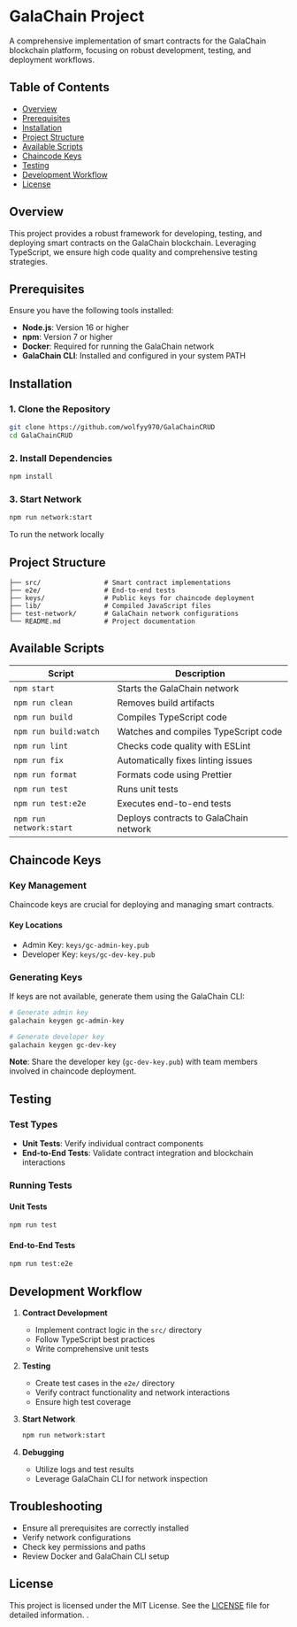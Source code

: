 # GalaChain Project

A comprehensive implementation of smart contracts for the GalaChain blockchain platform, focusing on robust development, testing, and deployment workflows.

## Table of Contents

- [Overview](#overview)
- [Prerequisites](#prerequisites)
- [Installation](#installation)
- [Project Structure](#project-structure)
- [Available Scripts](#available-scripts)
- [Chaincode Keys](#chaincode-keys)
- [Testing](#testing)
- [Development Workflow](#development-workflow)
- [License](#license)

## Overview

This project provides a robust framework for developing, testing, and deploying smart contracts on the GalaChain blockchain. Leveraging TypeScript, we ensure high code quality and comprehensive testing strategies.

## Prerequisites

Ensure you have the following tools installed:

- **Node.js**: Version 16 or higher
- **npm**: Version 7 or higher
- **Docker**: Required for running the GalaChain network
- **GalaChain CLI**: Installed and configured in your system PATH

## Installation

### 1. Clone the Repository

```bash
git clone https://github.com/wolfyy970/GalaChainCRUD
cd GalaChainCRUD
```

### 2. Install Dependencies

```bash
npm install
```
### 3. **Start Network**
   ```bash
   npm run network:start
   ```
   To run the network locally

## Project Structure

```
├── src/                # Smart contract implementations
├── e2e/                # End-to-end tests
├── keys/               # Public keys for chaincode deployment
├── lib/                # Compiled JavaScript files
├── test-network/       # GalaChain network configurations
└── README.md           # Project documentation
```

## Available Scripts

| Script | Description |
|--------|-------------|
| `npm start` | Starts the GalaChain network |
| `npm run clean` | Removes build artifacts |
| `npm run build` | Compiles TypeScript code |
| `npm run build:watch` | Watches and compiles TypeScript code |
| `npm run lint` | Checks code quality with ESLint |
| `npm run fix` | Automatically fixes linting issues |
| `npm run format` | Formats code using Prettier |
| `npm run test` | Runs unit tests |
| `npm run test:e2e` | Executes end-to-end tests |
| `npm run network:start` | Deploys contracts to GalaChain network |

## Chaincode Keys

### Key Management

Chaincode keys are crucial for deploying and managing smart contracts.

#### Key Locations
- Admin Key: `keys/gc-admin-key.pub`
- Developer Key: `keys/gc-dev-key.pub`

### Generating Keys

If keys are not available, generate them using the GalaChain CLI:

```bash
# Generate admin key
galachain keygen gc-admin-key

# Generate developer key
galachain keygen gc-dev-key
```

**Note**: Share the developer key (`gc-dev-key.pub`) with team members involved in chaincode deployment.

## Testing

### Test Types
- **Unit Tests**: Verify individual contract components
- **End-to-End Tests**: Validate contract integration and blockchain interactions

### Running Tests

#### Unit Tests
```bash
npm run test
```

#### End-to-End Tests
```bash
npm run test:e2e
```

## Development Workflow

1. **Contract Development**
   - Implement contract logic in the `src/` directory
   - Follow TypeScript best practices
   - Write comprehensive unit tests

2. **Testing**
   - Create test cases in the `e2e/` directory
   - Verify contract functionality and network interactions
   - Ensure high test coverage

3. **Start Network**
   ```bash
   npm run network:start
   ```

4. **Debugging**
   - Utilize logs and test results
   - Leverage GalaChain CLI for network inspection

## Troubleshooting

- Ensure all prerequisites are correctly installed
- Verify network configurations
- Check key permissions and paths
- Review Docker and GalaChain CLI setup



## License

This project is licensed under the MIT License. See the [LICENSE](LICENSE) file for detailed information.
.